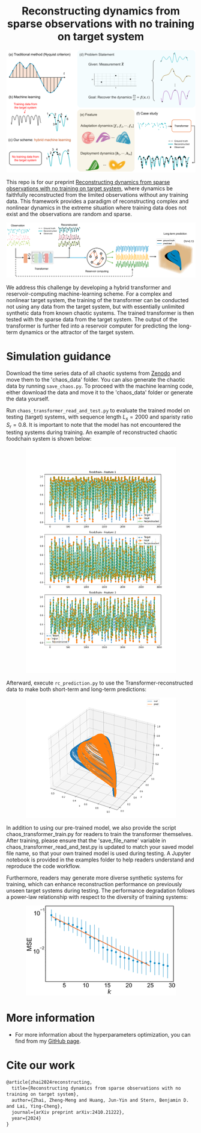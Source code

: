 <h1 align="center">Reconstructing dynamics from sparse observations with no training on target system</h1>

<p align="center">
<img src='images/irregular_time_series_illustration.png' width='600'>
</p>

This repo is for our preprint [Reconstructing dynamics from sparse observations with no training on target system](https://arxiv.org/abs/2410.21222), where dynamics be faithfully reconstructed from the limited observations without any training data. This framework provides a paradigm of reconstructing complex and nonlinear dynamics in the extreme situation where training data does not exist and the observations are random and sparse.

<p align="center">
<img src='images/irregular_time_series_ml.png' width='600'>
</p>

We address this challenge by developing a hybrid transformer and reservoir-computing machine-learning scheme. For a complex and nonlinear target system, the training of the transformer can be conducted not using any data from the target system, but with essentially unlimited synthetic data from known chaotic systems. The trained transformer is then tested with the sparse data from the target system. The output of the transformer is further fed into a reservoir computer for predicting the long-term dynamics or the attractor of the target system. 

# Simulation guidance

Download the time series data of all chaotic systems from [Zenodo](https://doi.org/10.5281/zenodo.14014975) and move them to the 'chaos_data' folder. You can also generate the chaotic data by running `save_chaos.py`. To proceed with the machine learning code, either download the data and move it to the 'chaos_data' folder or generate the data yourself.

Run `chaos_transformer_read_and_test.py` to evaluate the trained model on testing (target) systems, with sequence length $L_s=2000$ and sparisty ratio $S_r=0.8$. It is important to note that the model has not encountered the testing systems during training. An example of reconstructed chaotic foodchain system is shown below:
<p align="center">
<img src='figures/1_foodchain.png' width='400'>
</p>

Afterward, execute `rc_prediction.py` to use the Transformer-reconstructed data to make both short-term and long-term predictions:

<p align="center">
<img src='figures/rc_prediction_long.png' width='400'>
</p>

In addition to using our pre-trained model, we also provide the script chaos_transformer_train.py for readers to train the transformer themselves. After training, please ensure that the 'save_file_name' variable in chaos_transformer_read_and_test.py is updated to match your saved model file name, so that your own trained model is used during testing. A Jupyter notebook is provided in the examples folder to help readers understand and reproduce the code workflow.

Furthermore, readers may generate more diverse synthetic systems for training, which can enhance reconstruction performance on previously unseen target systems during testing. The performance degradation follows a power-law relationship with respect to the diversity of training systems:

<p align="center">
<img src='figures/power_law.png' width='400'>
</p>



# More information

- For more information about the hyperparameters optimization, you can find from my [GitHub page](https://github.com/Zheng-Meng/Reservoir-Computing-and-Hyperparameter-Optimization).

# Cite our work
```
@article{zhai2024reconstructing,
  title={Reconstructing dynamics from sparse observations with no training on target system},
  author={Zhai, Zheng-Meng and Huang, Jun-Yin and Stern, Benjamin D. and Lai, Ying-Cheng},
  journal={arXiv preprint arXiv:2410.21222},
  year={2024}
}
```






